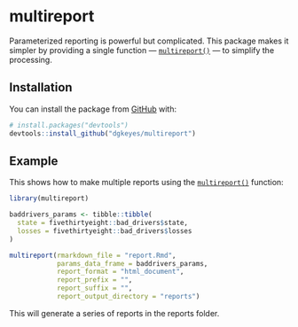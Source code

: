 
# multireport

<!-- badges: start -->

<!-- badges: end -->

Parameterized reporting is powerful but complicated. This package makes
it simpler by providing a single function —
[`multireport()`](reference/multireport.html) — to simplify the
processing.

## Installation

You can install the package from [GitHub](https://github.com/) with:

``` r
# install.packages("devtools")
devtools::install_github("dgkeyes/multireport")
```

## Example

This shows how to make multiple reports using the
[`multireport()`](reference/multireport.html) function:

``` r
library(multireport)

baddrivers_params <- tibble::tibble(
  state = fivethirtyeight::bad_drivers$state,
  losses = fivethirtyeight::bad_drivers$losses
)

multireport(rmarkdown_file = "report.Rmd",
            params_data_frame = baddrivers_params,
            report_format = "html_document",
            report_prefix = "",
            report_suffix = "",
            report_output_directory = "reports")
```

This will generate a series of reports in the reports folder.
